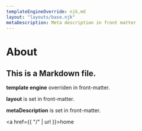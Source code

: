 ```yaml
---
templateEngineOverride: njk,md
layout: "layouts/base.njk"
metaDescription: Meta description in front matter
---
```


# About

This is a Markdown file.
---

**template engine** overriden in front-matter.

**layout** is set in front-matter.

**metaDescription** is set in front-matter.

<a href={{ "/" | url }}>home</a>


